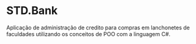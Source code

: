 # STD.Bank
Aplicação de administração de credito para compras em lanchonetes de faculdades utilizando os conceitos de POO com a linguagem C#.
